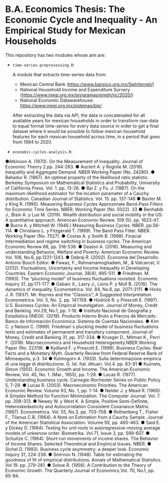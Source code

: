 # B.A. Economics Thesis: The Economic Cycle and Inequality - An Empirical Study for Mexican Households

This repository has two modules whose aim are:

* `time-series-preprocessing.R`: 

   A module that extracts time-series data from:
     - Mexican Central Bank (https://www.banxico.org.mx/SieInternet/)
     - National Household Income and Expenditure Survery (https://www.inegi.org.mx/programas/enigh/nc/2020/)
     - National Economic Datawarehouse: https://www.inegi.org.mx/sistemas/bie/
   
   After extracting the data via API, the data is concatenated for all available years for mexican households in order to transform raw-data to equal format time-series
   for every data source in order to get a final dataset where it would be possible to follow mexican household features for each mexican household across time, in a period that    goes from 1984 to 2020.  
   
     
* `economic-cycles-analysis.R`:




●Atkinson A. (1970). On the Measurement of Inequality. Journal of Economic
Theory 2.pp. 244-263.
● Auclert A. y Rognlie M. (2018). Inequality and Aggregate Demand. NBER
Working Paper (No. 24280).
● Bahadur R. (1967). An optimal property of the likelihood ratio statistic. Berkeley
Symposium on Mathematical Statistics and Probability, University of California
Press. Vol. 1. pp. 13-26.
● Bai Z. y Fu. J. (1987). On the maximum-likelihood estimator for the location
parameter of a Cauchy distribution. Canadian Journal of Statistics. Vol. 15. pp.
137-146
● Baxter M. y King R. (1995). Meausring Business Cycles Approximate Band-Pass
Filters for Economic Time Series. NBER. Working Paper (No. 5022).
33
● Benhabib J., Bisin A. y Luo M. (2019). Wealth distribution and social mobility in
the US: A quantitative approach. American Economic Review. 109 (5), pp. 1623-47.
● Burns A. y Mitchell W. (1946.) Measuring Business Cycles. NBER. pp.56-114.
● Christiano L. y Fitzgerald T. (1999). The Band Pass Filter. NBER. Working Paper
(No. 7527).
● Costas A. y Smith B. (1998). Finacial Intermediation and regime switching in
business cycles. The American Economic Review 88, pp. 516-536.
● Deaton A. (2016). Measuring and understanding Behavior, Welfare and Poverty.
American Economic Review. Vol. 106, No.6, pp.1221-1243.
● Debraj R. (2002). Economía del Desarrollo. Antonio Bosch Editor.
● Fawaz, F., Rahnamamoghadam, M., & Valcarcel, V. (2012). Fluctuations,
Uncertainty and Income Inequality in Developing Countries. Eastern Economic
Journal, 38(4), 495-511.
● Friedman. M. (1993). The “plucking model” of business fluctuations revisited.
Economic Inquiry 31, pp.171-177.
● Gabaix X., Lasry J., Lions P. y Moll B. (2016). The dynamics of inequality.
Econometrica. Vol. 84, No.6, pp. 2071-2111.
● Hicks J. R. (1937). Mr. Keynes and the “Classics”; A Suggested Interpretation.
Econometrica. Vol. 5, No. 2, pp. 147.159.
● Hodrick R. y Prescott E. (1997). U.S. Business Cycles: An Empircal Investigation.
Journal of Money, Credit and Banking. Vol.29, No.1, pp. 1-16.
● Instituto Nacional de Geografìa y Estadistica (INEGI). (2019). Producto Interno
Bruto a Precios de Mercado. Banco de Información Económica. Sistema de Cuentas
Nacionales.
● Kim C. y Nelson C. (1999). Friedman´s plucking model of business fluctuations
tests and estimates of permanent and transitory component. Journal of Money,
Credit and Banking 31, pp. 317-334.
● Krueger D., Mitman K., Perri F. (2018). Macroeconomics and Household
Heterogeneity.NBER Working Paper (No. 22319).
● Kydland F. y Prescott E. (1998). Business Cycles: Real Facts and a Monetary Myth.
Quarterly Review from Federal Reserve Bank of Minneapolis, p.3.
34
● Kolmogorv A. (1933). Sulla determinazione empírica di una legge di distribuzione.
G. Ist. Ital. Attuari. Vol.4. pp. 83-91
● Kuznets, Simon (1955). Economic Growth and Income. The American Economic
Review, Vol. 45, No. 1. (Mar., 1955), pp. 1-28.
● Lucas R. (1977). Understanding business cycle. Carnegie-Rochester Series on
Public Policy 5, 7-29.
● Lucas R. (2003). Macroeconomic Priorities. The American Economic Review.
Volume 93, No. 1, pp. 1-14.
● Nelder J. y Mead R. (1965). A Simplex Method for Function Minimization. The
Computer Journal. Vol. 7. pp. 308-313.
● Newey W. y West K. A Simple, Positive Semi-Definite, Heteroskedasticity and
Autocorrelation Consistent Covariance Matrix. (1987). Econometrica. Vol. 55,
No.3, pp. 703-708.
● Rothenberg T., Fisher F., Tilanus C.B. (1964). A Note on Estimation from a Cauchy
Sample. Journal of the American Statistical Association. Volume 59, pp. 460-463.
● Said E. y Dickey D. (1984). Testing for unit roots in autoregressive-moving average
models of unkwnow order. Biometrika. Vol.71, Issue 3, pp. 599-607.
● Schultze C. (1964). Short-run movements of income shares. The Behavior of
Income Shares: Selected Theoretical and Empirical Issues. NBER.
● Sichel D. (1993). Business cycle asymmetry: a deeper look. Economic Inquiry 31,
224-236.
● Smirnov N. (1948). Table for estimating the goodness of fit of empirical
distributions. Annals of Mathematical Statistics. Vol 19. pp. 279-281.
● Solow R. (1956). A Contribution to the Theory of Economic Growth. The Quarterly
Journal of Economics¸Vol. 70, No.1, pp. 65-94. 
